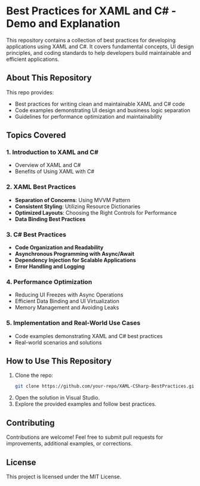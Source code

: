 # Best Practices for XAML and C# - Demo and Explanation  

This repository contains a collection of best practices for developing applications using XAML and C#. It covers fundamental concepts, UI design principles, and coding standards to help developers build maintainable and efficient applications.  

## About This Repository  
This repo provides:  
- Best practices for writing clean and maintainable XAML and C# code  
- Code examples demonstrating UI design and business logic separation  
- Guidelines for performance optimization and maintainability  

## Topics Covered  
### 1. Introduction to XAML and C#  
   - Overview of XAML and C#  
   - Benefits of Using XAML with C#  

### 2. XAML Best Practices  
   - **Separation of Concerns**: Using MVVM Pattern  
   - **Consistent Styling**: Utilizing Resource Dictionaries  
   - **Optimized Layouts**: Choosing the Right Controls for Performance  
   - **Data Binding Best Practices**  

### 3. C# Best Practices  
   - **Code Organization and Readability**  
   - **Asynchronous Programming with Async/Await**  
   - **Dependency Injection for Scalable Applications**  
   - **Error Handling and Logging**  

### 4. Performance Optimization  
   - Reducing UI Freezes with Async Operations  
   - Efficient Data Binding and UI Virtualization  
   - Memory Management and Avoiding Leaks  

### 5. Implementation and Real-World Use Cases  
   - Code examples demonstrating XAML and C# best practices  
   - Real-world scenarios and solutions  

## How to Use This Repository  
1. Clone the repo:  
   ```sh  
   git clone https://github.com/your-repo/XAML-CSharp-BestPractices.git  
   ```  
2. Open the solution in Visual Studio.  
3. Explore the provided examples and follow best practices.  

## Contributing  
Contributions are welcome! Feel free to submit pull requests for improvements, additional examples, or corrections.  

## License  
This project is licensed under the MIT License.  
